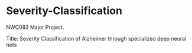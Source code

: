 # Severity-Classification

NWC083 Major Project.

Title: Severity Classification of Alzheimer through specialized deep neural nets
